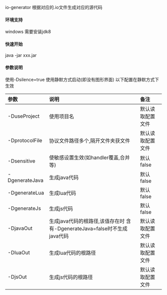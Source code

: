 io-generator 根据对应的.io文件生成对应的源代码
#### 环境支持
 windows 需要安装jdk8
#### 快速开始
java -jar xxx.jar
#### 参数说明
使用-Dsilence=true 使用静默方式启动(即没有图形界面)
以下配置在静默方式下生效

|参数             |说明                                       |备注 |
|:----            |:-----                                     |:----|
|-DuseProject     |使用项目名  |默认读取配置文件              |
|-DprotocolFile   |协议文件路径多个,隔开文件夹获文件         |默认读取配置文件
|-Dsensitive      |使敏感设置生效(如handler覆盖,合并等)       |默认false
|-DgenerateJava   |生成java代码                               |默认false
|-DgenerateLua    |生成lua代码                                |默认false
|-DgenerateJs     |生成js代码                                 |默认false
|-DjavaOut        |生成java代码的根路径,该值存在时 含有-DgenerateJava=false时不生成java代码      |默认读取配置文件                                                                             
|-DluaOut         |生成lua代码的根路径                        |默认读取配置文件
|-DjsOut          |生成js代码的根路径                         |默认读取配置文件




